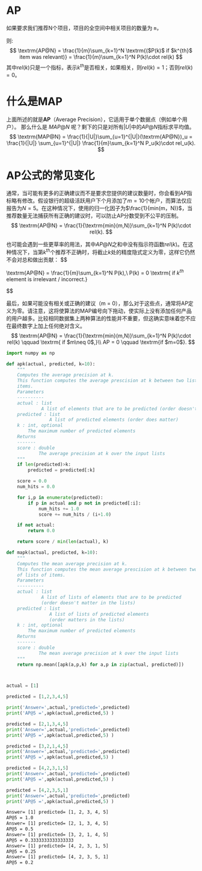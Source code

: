 # AP

如果要求我们推荐N个项目，项目的全空间中相关项目的数量为 `m`，

则:
$$
\textrm{AP@N} = \frac{1}{m}\sum_{k=1}^N \textrm{($P(k)$ if $k^{th}$ item was relevant)} = \frac{1}{m}\sum_{k=1}^N P(k)\cdot rel(k)
$$
其中$rel(k)$只是一个指标，表示$k^{th}$是否相关，如果相关，则$rel(k)=1$；否则$rel(k)=0$。



# 什么是MAP

上面所述的就是**AP**（Average Precision），它适用于单个数据点（例如单个用户）。 那么什么是 $MAP@N$ 呢？剩下的只是对所有$| U |$中的$AP@N$指标求平均值。
$$
\textrm{MAP@N} = \frac{1}{|U|}\sum_{u=1}^{|U|}(\textrm{AP@N})_u = \frac{1}{|U|} \sum_{u=1}^{|U|} \frac{1}{m}\sum_{k=1}^N P_u(k)\cdot rel_u(k).
$$


# AP公式的常见变化

通常，当可能有更多的正确建议而不是要求您提供的建议数量时，你会看到AP指标略有修改。假设银行的超级活跃用户下个月添加了$m = 10$个帐户，而算法仅应报告为$N = 5$。在这种情况下，使用的归一化因子为$\frac{1}{min(m，N)}$，当推荐数量无法捕获所有正确的建议时，可以防止AP分数受到不公平的压制。
$$
\textrm{AP@N} = \frac{1}{\textrm{min}(m,N)}\sum_{k=1}^N P(k)\cdot rel(k).
$$


也可能会遇到一些更草率的用法，其中$AP @ N$之和中没有指示符函数$rel(k)$。在这种情况下，当第$k^{th}$个推荐不正确时，将截止$k$处的精度隐式定义为零，这样它仍然不会对总和做出贡献：
$$

\textrm{AP@N} = \frac{1}{m}\sum_{k=1}^N P(k),\\
P(k) = 0 \textrm{ if $k^{th}$ element is irrelevant / incorrect.}
$$


最后，如果可能没有相关或正确的建议（m = 0），那么对于这些点，通常将AP定义为零。请注意，这将使算法的MAP编号向下拖动，使实际上没有添加任何产品的用户越多。比较相同数据集上两种算法的性能并不重要，但这确实意味着您不应在最终数字上加上任何绝对含义。
$$
\textrm{AP@N} = \frac{1}{\textrm{min}(m,N)}\sum_{k=1}^N P(k)\cdot rel(k) \qquad \textrm{ if $m\neq 0$,}\\
AP = 0 \qquad \textrm{if $m=0$}.
$$


```python
import numpy as np

def apk(actual, predicted, k=10):
    """
    Computes the average precision at k.
    This function computes the average prescision at k between two lists of
    items.
    Parameters
    ----------
    actual : list
             A list of elements that are to be predicted (order doesn't matter)
    predicted : list
                A list of predicted elements (order does matter)
    k : int, optional
        The maximum number of predicted elements
    Returns
    -------
    score : double
            The average precision at k over the input lists
    """
    if len(predicted)>k:
        predicted = predicted[:k]

    score = 0.0
    num_hits = 0.0

    for i,p in enumerate(predicted):
        if p in actual and p not in predicted[:i]:
            num_hits += 1.0
            score += num_hits / (i+1.0)

    if not actual:
        return 0.0

    return score / min(len(actual), k)

def mapk(actual, predicted, k=10):
    """
    Computes the mean average precision at k.
    This function computes the mean average prescision at k between two lists
    of lists of items.
    Parameters
    ----------
    actual : list
             A list of lists of elements that are to be predicted
             (order doesn't matter in the lists)
    predicted : list
                A list of lists of predicted elements
                (order matters in the lists)
    k : int, optional
        The maximum number of predicted elements
    Returns
    -------
    score : double
            The mean average precision at k over the input lists
    """
    return np.mean([apk(a,p,k) for a,p in zip(actual, predicted)])



actual = [1]

predicted = [1,2,3,4,5]

print('Answer=',actual,'predicted=',predicted)
print('AP@5 =',apk(actual,predicted,5) )

predicted = [2,1,3,4,5]
print('Answer=',actual,'predicted=',predicted)
print('AP@5 =',apk(actual,predicted,5) )

predicted = [3,2,1,4,5]
print('Answer=',actual,'predicted=',predicted)
print('AP@5 =',apk(actual,predicted,5) )

predicted = [4,2,3,1,5]
print('Answer=',actual,'predicted=',predicted)
print('AP@5 =',apk(actual,predicted,5) )

predicted = [4,2,3,5,1]
print('Answer=',actual,'predicted=',predicted)
print('AP@5 =',apk(actual,predicted,5) )
```



```reStructuredText
Answer= [1] predicted= [1, 2, 3, 4, 5]
AP@5 = 1.0
Answer= [1] predicted= [2, 1, 3, 4, 5]
AP@5 = 0.5
Answer= [1] predicted= [3, 2, 1, 4, 5]
AP@5 = 0.3333333333333333
Answer= [1] predicted= [4, 2, 3, 1, 5]
AP@5 = 0.25
Answer= [1] predicted= [4, 2, 3, 5, 1]
AP@5 = 0.2
```

